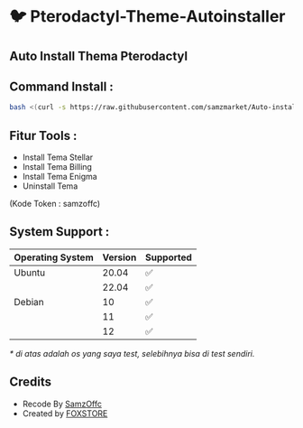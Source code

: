 # :bird: Pterodactyl-Theme-Autoinstaller



## Auto Install Thema Pterodactyl

## Command Install :

```bash
bash <(curl -s https://raw.githubusercontent.com/samzmarket/Auto-install/main/install.sh)
```

## Fitur Tools :

- Install Tema Stellar
- Install Tema Billing
- Install Tema Enigma
- Uninstall Tema

 (Kode Token : samzoffc)

## System Support :

| Operating System | Version | Supported          |
| ---------------- | ------- | ------------------ |
| Ubuntu           | 20.04   | :white_check_mark: |
|                  | 22.04   | :white_check_mark: |
| Debian           | 10      | :white_check_mark: |
|                  | 11      | :white_check_mark: |
|                  | 12      | :white_check_mark: |

_\* di atas adalah os yang saya test, selebihnya bisa di test sendiri._

## Credits 
- Recode By [ SamzOffc ](https://github.com/samzmarket)
- Created by [ FOXSTORE ](https://github.com/Foxstoree)
